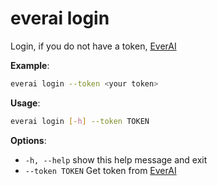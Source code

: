 # everai login
Login, if you do not have a token, [EverAI](everai.expvent.com)  

**Example**:  
```bash
everai login --token <your token>  
```

**Usage**:   
```bash
everai login [-h] --token TOKEN  
```

**Options**:  
 * `-h, --help`     show this help message and exit  
 * `--token TOKEN`  Get token from [EverAI](everai.expvent.com)  
